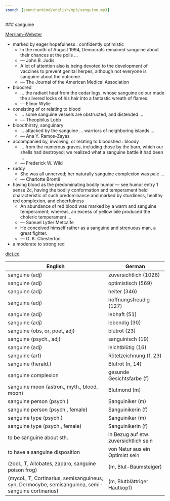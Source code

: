 ```yaml
---
sound: [sound:ankimd/english/mp3/sanguine.mp3]
---
```


\### sanguine

[Merriam-Webster](https://www.merriam-webster.com/dictionary/sanguine)

- marked by eager hopefulness : confidently optimistic
    - In the month of August 1994, Democrats remained sanguine about their chances at the polls …
    - — John B. Judis
    - A lot of attention also is being devoted to the development of vaccines to prevent genital herpes, although not everyone is sanguine about the outcome.
    - — The Journal of the American Medical Association
- bloodred
    - … the radiant heat from the cedar logs, whose sanguine colour made the silvered locks of his hair into a fantastic wreath of flames.
    - — Elinor Wylie
- consisting of or relating to blood
    - … some sanguine vessels are obstructed, and distended …
    - — Theophilus Lobb
- bloodthirsty, sanguinary
    - … attacked by the sanguine … warriors of neighboring islands …
    - — Ana Y. Ramos-Zayas
- accompanied by, involving, or relating to bloodshed : bloody
    - … from the numerous graves, including those by the barn, which our shells had destroyed; we realized what a sanguine battle it had been …
    - — Frederick W. Wild
- ruddy
    - She was all unnerved; her naturally sanguine complexion was pale …
    - — Charlotte Brontë
- having blood as the predominating bodily humor — see humor entry 1 sense 2c, having the bodily conformation and temperament held characteristic of such predominance and marked by sturdiness, healthy red complexion, and cheerfulness
    - An abundance of red blood was marked by a warm and sanguine temperament; whereas, an excess of yellow bile produced the choleric temperament …
    - — Samuel Lytler Metcalfe
    - He conceived himself rather as a sanguine and strenuous man, a great fighter.
    - — G. K. Chesterton
- a moderate to strong red

[dict.cc](https://www.dict.cc/sanguine)

| English        | German       |
| -------------- | ------------ |
| sanguine (adj) | zuversichtlich (1028) |
| sanguine (adj) | optimistisch (569) |
| sanguine (adj) | heiter (346) |
| sanguine (adj) | hoffnungsfreudig (127) |
| sanguine (adj) | lebhaft (51) |
| sanguine (adj) | lebendig (30) |
| sanguine (obs, or, poet, adj) | blutrot (23) |
| sanguine (psych., adj) | sanguinisch (19) |
| sanguine (adj) | leichtblütig (16) |
| sanguine (art) | Rötelzeichnung (f, 23) |
| sanguine (herald.) | Blutrot (n, 14) |
| sanguine complexion | gesunde Gesichtsfarbe (f) |
| sanguine moon (astron., myth., blood, moon) | Blutmond (m) |
| sanguine person (psych.) | Sanguiniker (m) |
| sanguine person (psych., female) | Sanguinikerin (f) |
| sanguine type (psych.) | Sanguiniker (m) |
| sanguine type (psych., female) | Sanguinikerin (f) |
| to be sanguine about sth. | in Bezug auf etw. zuversichtlich sein |
| to have a sanguine disposition | von Natur aus ein Optimist sein |
|  (zool., T, Allobates, zaparo, sanguine poison frog) |  (m, Blut-Baumsteiger) |
|  (mycol., T, Cortinarius, semisanguineus, syn, Dermocybe, semisanguinea, semi-sanguine cortinarius) |  (m, Blutblättriger Hautkopf) |

